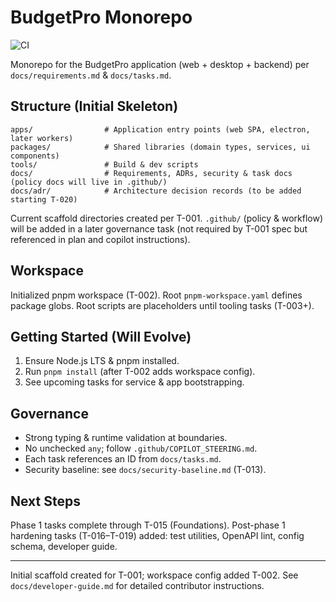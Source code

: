 # BudgetPro Monorepo

<!-- Replace with actual owner/repo once pushed -->

![CI](https://github.com/REPLACE_ME_OWNER/REPLACE_ME_REPO/actions/workflows/ci.yml/badge.svg)

Monorepo for the BudgetPro application (web + desktop + backend) per `docs/requirements.md` & `docs/tasks.md`.

## Structure (Initial Skeleton)

```
apps/                # Application entry points (web SPA, electron, later workers)
packages/            # Shared libraries (domain types, services, ui components)
tools/               # Build & dev scripts
docs/                # Requirements, ADRs, security & task docs (policy docs will live in .github/)
docs/adr/            # Architecture decision records (to be added starting T-020)
```

Current scaffold directories created per T-001. `.github/` (policy & workflow) will be added in a later governance task (not required by T-001 spec but referenced in plan and copilot instructions).

## Workspace

Initialized pnpm workspace (T-002). Root `pnpm-workspace.yaml` defines package globs. Root scripts are placeholders until tooling tasks (T-003+).

## Getting Started (Will Evolve)

1. Ensure Node.js LTS & pnpm installed.
2. Run `pnpm install` (after T-002 adds workspace config).
3. See upcoming tasks for service & app bootstrapping.

## Governance

- Strong typing & runtime validation at boundaries.
- No unchecked `any`; follow `.github/COPILOT_STEERING.md`.
- Each task references an ID from `docs/tasks.md`.
- Security baseline: see `docs/security-baseline.md` (T-013).

## Next Steps

Phase 1 tasks complete through T-015 (Foundations). Post-phase 1 hardening tasks (T-016–T-019) added: test utilities, OpenAPI lint, config schema, developer guide.

---

Initial scaffold created for T-001; workspace config added T-002. See `docs/developer-guide.md` for detailed contributor instructions.
